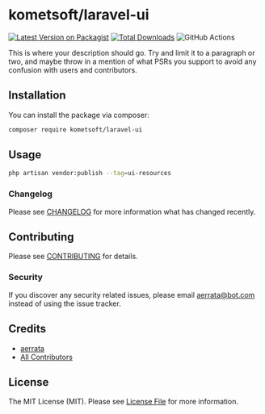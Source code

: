 # kometsoft/laravel-ui

[![Latest Version on Packagist](https://img.shields.io/packagist/v/kometsoft/laravel-ui.svg?style=flat-square)](https://packagist.org/packages/kometsoft/laravel-ui)
[![Total Downloads](https://img.shields.io/packagist/dt/kometsoft/laravel-ui.svg?style=flat-square)](https://packagist.org/packages/kometsoft/laravel-ui)
![GitHub Actions](https://github.com/kometsoft/laravel-ui/actions/workflows/main.yml/badge.svg)

This is where your description should go. Try and limit it to a paragraph or two, and maybe throw in a mention of what PSRs you support to avoid any confusion with users and contributors.

## Installation

You can install the package via composer:

```bash
composer require kometsoft/laravel-ui
```

## Usage

```bash
php artisan vendor:publish --tag=ui-resources
```

### Changelog

Please see [CHANGELOG](CHANGELOG.md) for more information what has changed recently.

## Contributing

Please see [CONTRIBUTING](CONTRIBUTING.md) for details.

### Security

If you discover any security related issues, please email aerrata@bot.com instead of using the issue tracker.

## Credits

-   [aerrata](https://github.com/kometsoft)
-   [All Contributors](../../contributors)

## License

The MIT License (MIT). Please see [License File](LICENSE.md) for more information.
